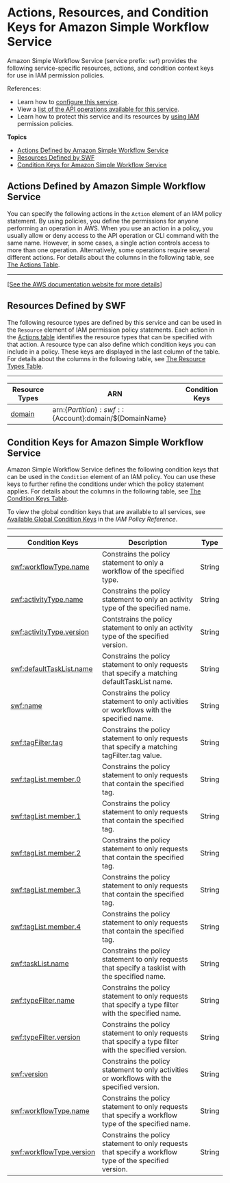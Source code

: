 # Actions, Resources, and Condition Keys for Amazon Simple Workflow Service<a name="list_amazonsimpleworkflowservice"></a>

Amazon Simple Workflow Service \(service prefix: `swf`\) provides the following service\-specific resources, actions, and condition context keys for use in IAM permission policies\.

References:
+ Learn how to [configure this service](http://docs.aws.amazon.com/amazonswf/latest/developerguide/)\.
+ View a [list of the API operations available for this service](http://docs.aws.amazon.com/amazonswf/latest/apireference/)\.
+ Learn how to protect this service and its resources by [using IAM](http://docs.aws.amazon.com/swf-dev-iam.html) permission policies\.

**Topics**
+ [Actions Defined by Amazon Simple Workflow Service](#amazonsimpleworkflowservice-actions-as-permissions)
+ [Resources Defined by SWF](#amazonsimpleworkflowservice-resources-for-iam-policies)
+ [Condition Keys for Amazon Simple Workflow Service](#amazonsimpleworkflowservice-policy-keys)

## Actions Defined by Amazon Simple Workflow Service<a name="amazonsimpleworkflowservice-actions-as-permissions"></a>

You can specify the following actions in the `Action` element of an IAM policy statement\. By using policies, you define the permissions for anyone performing an operation in AWS\. When you use an action in a policy, you usually allow or deny access to the API operation or CLI command with the same name\. However, in some cases, a single action controls access to more than one operation\. Alternatively, some operations require several different actions\. For details about the columns in the following table, see [The Actions Table](reference_policies_actions-resources-contextkeys.md#actions_table)\.


****  
[\[See the AWS documentation website for more details\]](http://docs.aws.amazon.com/IAM/latest/UserGuide/list_amazonsimpleworkflowservice.html)

## Resources Defined by SWF<a name="amazonsimpleworkflowservice-resources-for-iam-policies"></a>

The following resource types are defined by this service and can be used in the `Resource` element of IAM permission policy statements\. Each action in the [Actions table](#amazonsimpleworkflowservice-actions-as-permissions) identifies the resource types that can be specified with that action\. A resource type can also define which condition keys you can include in a policy\. These keys are displayed in the last column of the table\. For details about the columns in the following table, see [The Resource Types Table](reference_policies_actions-resources-contextkeys.md#resources_table)\.


****  

| Resource Types | ARN | Condition Keys | 
| --- | --- | --- | 
|   [ domain ](http://docs.aws.amazon.com/swf/latest/developerguide/swf-dev-domains.html)  |  arn:$\{Partition\}:swf::$\{Account\}:domain/$\{DomainName\}  |  | 

## Condition Keys for Amazon Simple Workflow Service<a name="amazonsimpleworkflowservice-policy-keys"></a>

Amazon Simple Workflow Service defines the following condition keys that can be used in the `Condition` element of an IAM policy\. You can use these keys to further refine the conditions under which the policy statement applies\. For details about the columns in the following table, see [The Condition Keys Table](reference_policies_actions-resources-contextkeys.md#context_keys_table)\.

To view the global condition keys that are available to all services, see [Available Global Condition Keys](reference_policies_condition-keys.html#AvailableKeys) in the *IAM Policy Reference*\.


****  

| Condition Keys | Description | Type | 
| --- | --- | --- | 
|   [  swf:workflowType\.name ](http://docs.aws.amazon.com/amazonswf/latest/APIReference/swf-dev-iam.html#swf-dev-iam.api)  | Constrains the policy statement to only a workflow of the specified type\. | String | 
|   [ swf:activityType\.name ](http://docs.aws.amazon.com/amazonswf/latest/APIReference/swf-dev-iam.html#swf-dev-iam.api)  | Constrains the policy statement to only an activity type of the specified name\. | String | 
|   [ swf:activityType\.version ](http://docs.aws.amazon.com/amazonswf/latest/APIReference/swf-dev-iam.html#swf-dev-iam.api)  | Contstrains the policy statement to only an activity type of the specified version\. | String | 
|   [ swf:defaultTaskList\.name ](http://docs.aws.amazon.com/amazonswf/latest/APIReference/swf-dev-iam.html#swf-dev-iam.api)  | Constrains the policy statement to only requests that specify a matching defaultTaskList name\. | String | 
|   [ swf:name ](http://docs.aws.amazon.com/amazonswf/latest/APIReference/swf-dev-iam.html#swf-dev-iam.api)  | Constrains the policy statement to only activities or workflows with the specified name\. | String | 
|   [ swf:tagFilter\.tag ](http://docs.aws.amazon.com/amazonswf/latest/APIReference/swf-dev-iam.html#swf-dev-iam.api)  | Constrains the policy statement to only requests that specify a matching tagFilter\.tag value\. | String | 
|   [ swf:tagList\.member\.0 ](http://docs.aws.amazon.com/amazonswf/latest/APIReference/swf-dev-iam.html#swf-dev-iam.api)  | Constrains the policy statement to only requests that contain the specified tag\. | String | 
|   [ swf:tagList\.member\.1 ](http://docs.aws.amazon.com/amazonswf/latest/APIReference/swf-dev-iam.html#swf-dev-iam.api)  | Constrains the policy statement to only requests that contain the specified tag\. | String | 
|   [ swf:tagList\.member\.2 ](http://docs.aws.amazon.com/amazonswf/latest/APIReference/swf-dev-iam.html#swf-dev-iam.api)  | Constrains the policy statement to only requests that contain the specified tag\. | String | 
|   [ swf:tagList\.member\.3 ](http://docs.aws.amazon.com/amazonswf/latest/APIReference/swf-dev-iam.html#swf-dev-iam.api)  | Constrains the policy statement to only requests that contain the specified tag\. | String | 
|   [ swf:tagList\.member\.4 ](http://docs.aws.amazon.com/amazonswf/latest/APIReference/swf-dev-iam.html#swf-dev-iam.api)  | Constrains the policy statement to only requests that contain the specified tag\. | String | 
|   [ swf:taskList\.name ](http://docs.aws.amazon.com/amazonswf/latest/APIReference/swf-dev-iam.html#swf-dev-iam.api)  | Constrains the policy statement to only requests that specify a tasklist with the specified name\. | String | 
|   [ swf:typeFilter\.name ](http://docs.aws.amazon.com/amazonswf/latest/APIReference/swf-dev-iam.html#swf-dev-iam.api)  | Constrains the policy statement to only requests that specify a type filter with the specified name\. | String | 
|   [ swf:typeFilter\.version ](http://docs.aws.amazon.com/amazonswf/latest/APIReference/swf-dev-iam.html#swf-dev-iam.api)  | Constrains the policy statement to only requests that specify a type filter with the specified version\. | String | 
|   [ swf:version ](http://docs.aws.amazon.com/amazonswf/latest/APIReference/swf-dev-iam.html#swf-dev-iam.api)  | Constrains the policy statement to only activities or workflows with the specified version\. | String | 
|   [ swf:workflowType\.name ](http://docs.aws.amazon.com/amazonswf/latest/APIReference/swf-dev-iam.html#swf-dev-iam.api)  | Constrains the policy statement to only requests that specify a workflow type of the specified name\. | String | 
|   [ swf:workflowType\.version ](http://docs.aws.amazon.com/amazonswf/latest/APIReference/swf-dev-iam.html#swf-dev-iam.api)  | Constrains the policy statement to only requests that specify a workflow type of the specified version\. | String | 